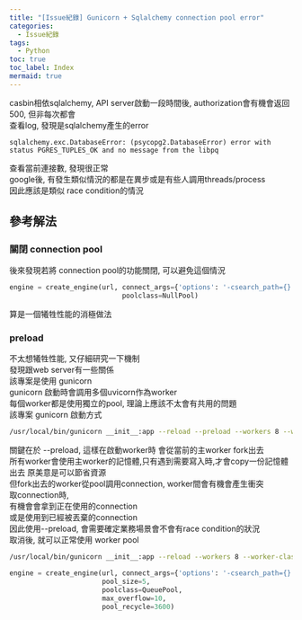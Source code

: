 ```yaml
---
title: "[Issue紀錄] Gunicorn + Sqlalchemy connection pool error"
categories:
  - Issue紀錄
tags:
  - Python
toc: true
toc_label: Index
mermaid: true
---
```


casbin相依sqlalchemy, API server啟動一段時間後, authorization會有機會返回500, 但非每次都會     
查看log, 發現是sqlalchemy產生的error    

```
sqlalchemy.exc.DatabaseError: (psycopg2.DatabaseError) error with status PGRES_TUPLES_OK and no message from the libpq
```
查看當前連接數, 發現很正常  
google後, 有發生類似情況的都是在異步或是有些人調用threads/process  
因此應該是類似 race condition的情況  

## 參考解法  

### 關閉 connection pool

後來發現若將 connection pool的功能關閉, 可以避免這個情況  

```python
engine = create_engine(url, connect_args={'options': '-csearch_path={}'.format(schema)},
                            poolclass=NullPool)
```
算是一個犧牲性能的消極做法  


### preload

不太想犧牲性能, 又仔細研究一下機制  
發現跟web server有一些關係  
該專案是使用 gunicorn  
gunicorn 啟動時會調用多個uvicorn作為worker  
每個worker都是使用獨立的pool, 理論上應該不太會有共用的問題  
該專案 gunicorn 啟動方式  
```bash
/usr/local/bin/gunicorn __init__:app --reload --preload --workers 8 --worker-class uvicorn.workers.UvicornWorker --bind 0.0.0.0:8000 --keep-alive 65
```
關鍵在於 --preload, 這樣在啟動worker時 會從當前的主worker fork出去  
所有worker會使用主worker的記憶體,只有遇到需要寫入時,才會copy一份記憶體出去 原美意是可以節省資源  
但fork出去的worker從pool調用connection, worker間會有機會產生衝突  
取connection時,  
有機會會拿到正在使用的connection     
或是使用到已經被丟棄的connection  
因此使用--preload, 會需要確定業務場景會不會有race condition的狀況  
取消後, 就可以正常使用 worker pool

```bash
/usr/local/bin/gunicorn __init__:app --reload --workers 8 --worker-class uvicorn.workers.UvicornWorker --bind 0.0.0.0:8000 --keep-alive 65
```

```python
engine = create_engine(url, connect_args={'options': '-csearch_path={}'.format(schema)},
                       pool_size=5,
                       poolclass=QueuePool,
                       max_overflow=10,
                       pool_recycle=3600)
```

